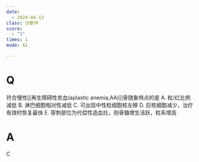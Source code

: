 ```yaml
---
date:
  - 2024-04-13
class: 诊断学
score:
  - "1"
times: 1
mode: A1

---
```



# Q
符合慢性[[再生障碍性贫血(aplastic anemia,AA)]]骨随象特点的是
A. 粒/红比例减低
B. 淋巴细胞相对性减低
C. 可出现中性粒细胞核左移
D. 巨核细胞减少，治疗有效时恢复最快
E. 穿刺部位为代偿性造血灶，则骨髓增生活跃，粒系增高

# A

C